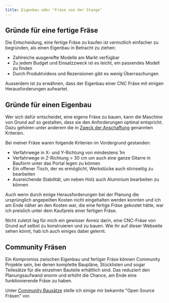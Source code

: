 ```yaml
---
title: Eigenbau oder "Fräse von der Stange"
---
```


## Gründe für eine fertige Fräse

Die Entscheidung, eine fertige Fräse zu kaufen ist vermutlich einfacher zu begründen, als einen Eigenbau in Betracht zu ziehen:

* Zahlreiche ausgereifte Modelle am Markt verfügbar
* Zu jedem Budget und Einsatzzweck ist es leicht, ein passendes Modell zu finden
* Durch Produktvideos und Rezensionen gibt es wenig Überraschungen

Ausserdem ist zu erwähnen, dass der Eigenbau einer CNC Fräse mit einigen Herausforderungen aufwartet.

## Gründe für einen Eigenbau

Wer sich dafür entscheidet, eine eigene Fräse zu bauen, kann die Maschine von Grund auf so gestalten, dass sie den Anforderungen optimal entspricht. Dazu gehören unter anderem die in [Zweck der Anschaffung](Zweck.md) genannten Kriterien.

Bei meiner Fräse waren folgende Kriterien im Vordergrund gestanden:

* Verfahrwege in X- und Y-Richtung von mindestens 1m
* Verfahrwege in Z-Richtung > 30 cm um auch eine ganze Gitarre in Bauform unter das Portal legen zu können
* Ein offener Tisch, der es ermöglicht, Werkstücke auch stirnseitig zu bearbeiten
* Ausreichende Stabilität, um neben Holz auch Aluminium bearbeiten zu können

Auch wenn durch einige Herausforderungen bei der Planung die ursprünglich angepeilten Kosten nicht eingehalten werden konnten und ich am Ende näher an den Kosten war, die eine fertige Fräse gekostet hätte, war ich preislich unter dem Kaufpreis einer fertigen Fräse.

Nicht zuletzt lag für mich ein gewisser Anreiz darin, eine CNC-Fräse von Grund auf selbst zu konstruieren und zu bauen. Wie ihr auf dieser Webseite sehen könnt, hab ich auch einiges dabei gelernt.

## Community Fräsen

Ein Kompromiss zwischen Eigenbau und fertiger Fräse können Community Projekte sein, bei denen komplette Baupläne, Stücklisten und sogar Teilesätze für die einzelnen Bauteile erhältlich sind. Das reduziert den Planungsaufwand enorm und erhöht die Chance, am Ende eine funktionierende Fräse zu haben.

Unter [Community Bausätze](Open%20Source%20Baus%C3%A4tze.md) stelle ich einige mir bekannte "Open Source Fräsen" vor.
